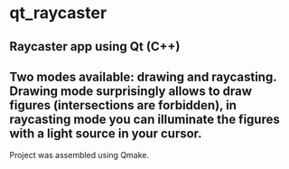 # qt_raycaster
Raycaster app using Qt (C++)
---
Two modes available: drawing and raycasting. 
Drawing mode surprisingly allows to draw figures (intersections are forbidden),
in raycasting mode you can illuminate the figures with a light source in your cursor.
---
Project was assembled using Qmake.
